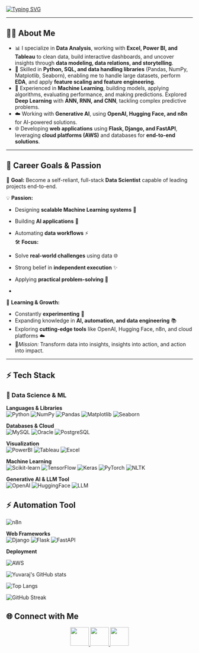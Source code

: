 <!-- Animated typing -->
[![Typing SVG](https://readme-typing-svg.herokuapp.com?size=28&color=36BCF7&center=true&vCenter=true&width=900&lines=👋+Hi,+I'm+Yuvaraj!;🚀+Data+Scientist+%7C+ML+%26+AI+Engineer;📊+Loves+Data+Visualization+%26+Cloud;🤖+Deep+Learning+%7C+NLP+%7C+Gen+AI;🌐+Django+%7C+Flask+%7C+FastAPI)](https://git.io/typing-svg)

---
## 🧑‍💻 About Me  
- 📊 I specialize in **Data Analysis**, working with **Excel, Power BI, and Tableau** to clean data, build interactive dashboards, and uncover insights through **data modeling, data relations, and storytelling**.  
- 🧠 Skilled in **Python, SQL, and data handling libraries** (Pandas, NumPy, Matplotlib, Seaborn), enabling me to handle large datasets, perform **EDA**, and apply **feature scaling and feature engineering**.  
- 🔭 Experienced in **Machine Learning**, building models, applying algorithms, evaluating performance, and making predictions. Explored **Deep Learning** with **ANN, RNN, and CNN**, tackling complex predictive problems.  
- ☁️ Working with **Generative AI**, using **OpenAI, Hugging Face, and n8n** for AI-powered solutions.  
- 🌐 Developing **web applications** using **Flask, Django, and FastAPI**, leveraging **cloud platforms (AWS)** and databases for **end-to-end solutions**.
---
## 🌱 Career Goals & Passion  
🎯 **Goal:** Become a self-reliant, full-stack **Data Scientist** capable of leading projects end-to-end.  

💡 **Passion:**  
- Designing **scalable Machine Learning systems** 🚀  
- Building **AI applications** 🤖  
- Automating **data workflows** ⚡  
🛠️ **Focus:**

- Solve **real-world challenges** using data 🌐  
- Strong belief in **independent execution** ✨  
- Applying **practical problem-solving** 🧩
-   
🧠 **Learning & Growth:**  
- Constantly **experimenting** 🔬  
- Expanding knowledge in **AI, automation, and data engineering** 📚  
- Exploring **cutting-edge tools** like OpenAI, Hugging Face, n8n, and cloud platforms ☁️
- 💫*Mission:* Transform data into insights, insights into action, and action into impact.  
---
## ⚡ Tech Stack  
### 🐍 Data Science & ML  
**Languages & Libraries**  
![Python](https://img.shields.io/badge/Python-3776AB?logo=python&logoColor=white)
![NumPy](https://img.shields.io/badge/Numpy-013243?logo=numpy&logoColor=white)
![Pandas](https://img.shields.io/badge/Pandas-150458?logo=pandas&logoColor=white)
![Matplotlib](https://img.shields.io/badge/Matplotlib-000000?logo=plotly&logoColor=white)
![Seaborn](https://img.shields.io/badge/Seaborn-3776AB?logo=python&logoColor=white)

**Databases & Cloud**  
![MySQL](https://img.shields.io/badge/MySQL-005C84?logo=mysql&logoColor=white)
![Oracle](https://img.shields.io/badge/Oracle-F80000?logo=oracle&logoColor=white)
![PostgreSQL](https://img.shields.io/badge/PostgreSQL-4169E1?logo=postgresql&logoColor=white)

**Visualization**  
![PowerBI](https://img.shields.io/badge/PowerBI-F2C811?logo=powerbi&logoColor=black)
![Tableau](https://img.shields.io/badge/Tableau-E97627?logo=tableau&logoColor=white)
![Excel](https://img.shields.io/badge/Excel-217346?logo=microsoft-excel&logoColor=white)

**Machine Learning**  
![Scikit-learn](https://img.shields.io/badge/Scikit--Learn-F7931E?logo=scikitlearn&logoColor=white)
![TensorFlow](https://img.shields.io/badge/TensorFlow-FF6F00?logo=tensorflow&logoColor=white)
![Keras](https://img.shields.io/badge/Keras-D00000?logo=keras&logoColor=white)
![PyTorch](https://img.shields.io/badge/PyTorch-EE4C2C?logo=pytorch&logoColor=white)
![NLTK](https://img.shields.io/badge/NLTK-154F8B?logo=python&logoColor=white)

**Generative AI & LLM Tool**  
![OpenAI](https://img.shields.io/badge/OpenAI-412991?logo=openai&logoColor=white)
![HuggingFace](https://img.shields.io/badge/HuggingFace-FFD21E?logo=huggingface&logoColor=black)
![LLM](https://img.shields.io/badge/LLM-00BFFF?logo=openai&logoColor=white)

## ⚡ Automation Tool  
![n8n](https://img.shields.io/badge/n8n-1B1B1B?logo=n8n&logoColor=white) 

**Web Frameworks**  
![Django](https://img.shields.io/badge/Django-092E20?logo=django&logoColor=white)
![Flask](https://img.shields.io/badge/Flask-000000?logo=flask&logoColor=white)
![FastAPI](https://img.shields.io/badge/FastAPI-009688?logo=fastapi&logoColor=white)

**Deployment**  
<!-- AWS Badge -->

![AWS](https://img.shields.io/badge/AWS-232F3E?logo=amazon-aws&logoColor=white)  

<!-- GitHub Stats -->
![Yuvaraj's GitHub stats](https://github-readme-stats.vercel.app/api?username=Yuvaraj537&show_icons=true&count_private=true)

<!-- Top Languages -->
![Top Langs](https://github-readme-stats.vercel.app/api/top-langs/?username=Yuvaraj537&layout=compact)

<!-- Streak (optional) -->
![GitHub Streak](https://streak-stats.demolab.com?user=Yuvaraj537)

## 🌐 Connect with Me  
<p align="center">
  <a href="https://linkedin.com/in/YOUR_LINK">
    <img src="https://img.icons8.com/color/96/linkedin.png" height="50"/>
  </a>
  <a href="mailto:youremail@gmail.com">
    <img src="https://img.icons8.com/color/96/gmail.png" height="50"/>
  </a>
  <a href="https://yourportfolio.com">
    <img src="https://img.icons8.com/color/96/domain.png" height="50"/>
  </a>
</p>
